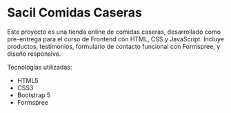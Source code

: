 # Sacil Comidas Caseras

Este proyecto es una tienda online de comidas caseras, desarrollado como pre-entrega para el curso de Frontend con HTML, CSS y JavaScript. 
Incluye productos, testimonios, formulario de contacto funcional con Formspree, y diseño responsive.

Tecnologías utilizadas:
- HTML5
- CSS3
- Bootstrap 5
- Formspree
